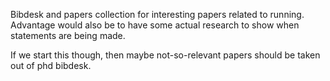 Bibdesk and papers collection for interesting papers related to running.
Advantage would also be to have some actual research to show when statements
are being made.

If we start this though, then maybe not-so-relevant papers should be taken out
of phd bibdesk.

